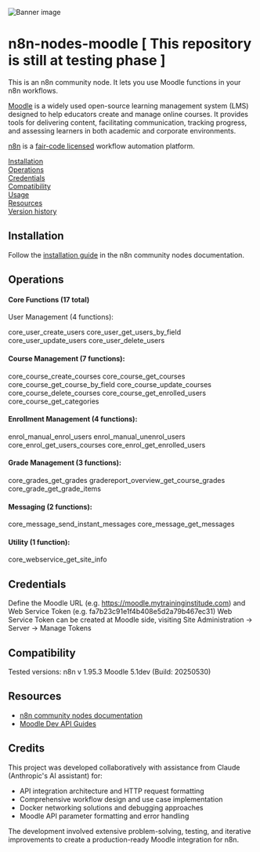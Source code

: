 ![Banner image](https://user-images.githubusercontent.com/10284570/173569848-c624317f-42b1-45a6-ab09-f0ea3c247648.png)

# n8n-nodes-moodle [ This repository is still at testing phase ]

This is an n8n community node. It lets you use Moodle functions in your n8n workflows.

[Moodle](https://moodle.org/) is a widely used open-source learning management system (LMS) designed to help educators create and manage online courses. It provides tools for delivering content, facilitating communication, tracking progress, and assessing learners in both academic and corporate environments.

[n8n](https://n8n.io/) is a [fair-code licensed](https://docs.n8n.io/reference/license/) workflow automation platform.

[Installation](#installation)  
[Operations](#operations)  
[Credentials](#credentials)  <!-- delete if no auth needed -->  
[Compatibility](#compatibility)  
[Usage](#usage)  <!-- delete if not using this section -->  
[Resources](#resources)  
[Version history](#version-history)  <!-- delete if not using this section -->  

## Installation

Follow the [installation guide](https://docs.n8n.io/integrations/community-nodes/installation/) in the n8n community nodes documentation.

## Operations

#### Core Functions (17 total)
User Management (4 functions):

core_user_create_users
core_user_get_users_by_field
core_user_update_users
core_user_delete_users

#### Course Management (7 functions):

core_course_create_courses
core_course_get_courses
core_course_get_course_by_field
core_course_update_courses
core_course_delete_courses
core_course_get_enrolled_users
core_course_get_categories

#### Enrollment Management (4 functions):

enrol_manual_enrol_users
enrol_manual_unenrol_users
core_enrol_get_users_courses
core_enrol_get_enrolled_users

#### Grade Management (3 functions):

core_grades_get_grades
gradereport_overview_get_course_grades
core_grade_get_grade_items

#### Messaging (2 functions):

core_message_send_instant_messages
core_message_get_messages

#### Utility (1 function):

core_webservice_get_site_info

## Credentials

Define the Moodle URL (e.g. https://moodle.mytraininginstitude.com) and Web Service Token (e.g. fa7b23c91e1f4b408e5d2a79b467ec31) Web Service Token can be created at Moodle side, visiting Site Administration -> Server -> Manage Tokens

## Compatibility

Tested versions: n8n v 1.95.3 Moodle 5.1dev (Build: 20250530)

## Resources

* [n8n community nodes documentation](https://docs.n8n.io/integrations/#community-nodes)
* [Moodle Dev API Guides](https://moodledev.io/docs/5.1/apis)

## Credits

This project was developed collaboratively with assistance from Claude (Anthropic's AI assistant) for:
- API integration architecture and HTTP request formatting
- Comprehensive workflow design and use case implementation
- Docker networking solutions and debugging approaches
- Moodle API parameter formatting and error handling

The development involved extensive problem-solving, testing, and iterative improvements 
to create a production-ready Moodle integration for n8n.
